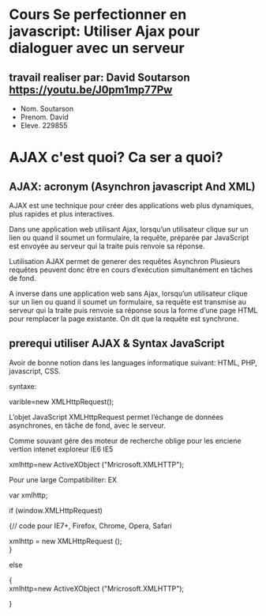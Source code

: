 Cours Se perfectionner en javascript: Utiliser Ajax pour dialoguer avec un serveur
==================================================================================
travail realiser par: David Soutarson https://youtu.be/J0pm1mp77Pw
---------------------
* Nom. Soutarson
* Prenom. David
* Eleve.  229855

AJAX c'est quoi? Ca ser a quoi?
=================================
## AJAX: acronym (Asynchron javascript And XML)
AJAX est une technique pour créer des applications web plus dynamiques, plus rapides et plus interactives.

Dans une application web utilisant Ajax, lorsqu’un utilisateur clique sur un lien
ou quand il soumet un formulaire, la requête, préparée par JavaScript est envoyée au serveur qui la traite
puis renvoie sa réponse.

Lutilisation AJAX permet de generer des  requêtes Asynchron Plusieurs requêtes peuvent donc être en
cours d’exécution simultanément en tâches de fond.

A inverse dans une application web sans Ajax, lorsqu’un utilisateur clique sur un lien ou quand
il soumet un formulaire, sa requête est transmise au serveur qui la traite puis renvoie sa réponse
sous la forme d’une page HTML pour remplacer la page existante. On dit que la requête est
synchrone.

## prerequi utiliser AJAX & Syntax JavaScript

Avoir de bonne notion dans les languages informatique suivant: HTML, PHP, javascript, CSS.

syntaxe:

varible=new XMLHttpRequest();

L’objet JavaScript XMLHttpRequest permet l’échange de données asynchrones, en tâche de fond, avec le serveur.

Comme souvant gére des moteur de recherche oblige pour les enciene vertion intenet exploreur IE6 IE5

xmlhttp=new ActiveXObject ("Mricrosoft.XMLHTTP");

Pour une large Compatibiliter: EX

var xmlhttp;

if (window.XMLHttpRequest)

{// code pour IE7+, Firefox, Chrome, Opera, Safari

  xmlhttp = new XMLHttpRequest ();  
}

else

{  
  xmlhttp=new ActiveXObject ("Mricrosoft.XMLHTTP");
   
}  
